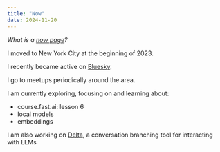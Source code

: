 ```yaml
---
title: "Now"
date: 2024-11-20
---
```


_What is a [now page](https://nownownow.com/about)?_

I moved to New York City at the beginning of 2023.

I recently became active on [Bluesky](https://bsky.app/profile/danielcorin.com).

I go to meetups periodically around the area.

I am currently exploring, focusing on and learning about:

- course.fast.ai: lesson 6
- local models
- embeddings

I am also working on [Delta](https://gist.github.com/danielcorin/fa87f57345d761ab276cbc82c8601171), a conversation branching tool for interacting with LLMs
